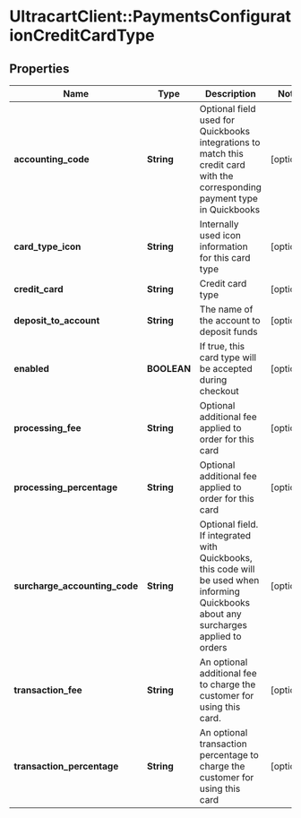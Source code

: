 # UltracartClient::PaymentsConfigurationCreditCardType

## Properties
Name | Type | Description | Notes
------------ | ------------- | ------------- | -------------
**accounting_code** | **String** | Optional field used for Quickbooks integrations to match this credit card with the corresponding payment type in Quickbooks | [optional] 
**card_type_icon** | **String** | Internally used icon information for this card type | [optional] 
**credit_card** | **String** | Credit card type | [optional] 
**deposit_to_account** | **String** | The name of the account to deposit funds | [optional] 
**enabled** | **BOOLEAN** | If true, this card type will be accepted during checkout | [optional] 
**processing_fee** | **String** | Optional additional fee applied to order for this card | [optional] 
**processing_percentage** | **String** | Optional additional fee applied to order for this card | [optional] 
**surcharge_accounting_code** | **String** | Optional field. If integrated with Quickbooks, this code will be used when informing Quickbooks about any surcharges applied to orders | [optional] 
**transaction_fee** | **String** | An optional additional fee to charge the customer for using this card. | [optional] 
**transaction_percentage** | **String** | An optional transaction percentage to charge the customer for using this card | [optional] 


